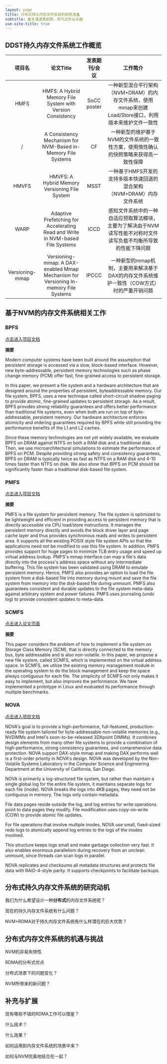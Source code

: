 ```yaml
---
layout: page
title: 分布式持久内存文件系统的研究准备
subtitle: 雄关漫道真如铁，而今迈步从头越
use-site-title: true
---
```


## DDST持久内存文件系统工作概览

|项目名|论文Title|发表期刊/会议|工作简介|
|:-:|:-:|:-:|:-:|
|HMFS|HMFS: A Hybrid Memory File System with Version Consistency|SoCC poster|一种新型混合平行架构（NVM+DRAM）的内存文件系统，使用mmap来创建Load/Store接口，利用版本来维护文件一致性|
|/|A Consistency Mechanism for NVM-Based in-Memory File Systems|CF|一种新型的维护基于NVM的文件系统的一致性方案，使用惰性确认的快照策略来获得高一致性保障|
|HMVFS|HMVFS: A Hybrid Memory Versioning File System|MSST|一种基于HMFS开发的支持多版本快速回退的混合架构（NVM+DRAM）内存文件系统|
|WARP|Adaptive Prefetching for Accelerating Read and Write in NVM-based File Systems|ICCD|感知文件系统中的一种自适应预取算法模块，主要为了解决由于NVM读写性能不对称时文件读写负载不均衡所导致的性能下降问题|
|Versioning-mmap|Versioning-mmap: A DAX-enabled Mmap Mechanism for Versioning In-memory File Systems|IPCCC|一种新型的mmap机制，主要用来解决基于DAX的内存文件系统维护一致性（COW方式）时的严重开销问题|


## 基于NVM的内存文件系统相关工作

### BPFS

[点击进入项目文档](https://github.com/xpsair/bpfs)

**摘要**

Modern computer systems have been built around the assumption that persistent storage is accessed via a slow, block-based interface. However, new byte-addressable, persistent memory technologies such as phase change memory (PCM) offer fast, fine-grained access to persistent storage.

In this paper, we present a file system and a hardware architecture that are designed around the properties of persistent, byteaddressable memory. Our file system, BPFS, uses a new technique called short-circuit shadow paging to provide atomic, fine-grained updates to persistent storage. As a result, BPFS provides strong reliability guarantees and offers better performance than traditional file systems, even when both are run on top of byte-addressable, persistent memory. Our hardware architecture enforces atomicity and ordering guarantees required by BPFS while still providing the performance benefits of the L1 and L2 caches.

Since these memory technologies are not yet widely available, we evaluate BPFS on DRAM against NTFS on both a RAM disk and a traditional disk. Then, we use microarchitectural simulations to estimate the performance of BPFS on PCM. Despite providing strong safety and consistency guarantees, BPFS on DRAM is typically twice as fast as NTFS on a RAM disk and 4-10 times faster than NTFS on disk. We also show that BPFS on PCM should be significantly faster than a traditional disk-based file system.


### PMFS

[点击进入项目文档](https://github.com/linux-pmfs/pmfs)

**摘要**

PMFS is a file system for persistent memory. The file system is optimized to be lightweight and efficient in providing access to persistent memory that is directly accessible via CPU load/store instructions. It manages the persistent memory directly and avoids the block driver layer and page cache layer and thus provides synchronous reads and writes to persistent area. It supports all the existing POSIX style file system APIs so that the applications need not be modified to use this file system. In addition, PMFS provides support for huge pages to minimize TLB entry usage and speed up virtual address lookup. PMFS's mmap interface can map a file's data directly into the process's address space without any intermediate buffering. This file system has been validated using DRAM to emulate persistent memory. Hence, PMFS also provides an option to load the file system from a disk-based file into memory during mount and save the file system from memory into the disk-based file during unmount. PMFS also guarantees consistent and durable updates to the file system meta-data against arbitrary system and power failures. PMFS uses journaling (undo log) to provide consistent updates to meta-data.


### SCMFS

[点击进入论文页面](https://dl.acm.org/citation.cfm?id=2063436)

**摘要**

This paper considers the problem of how to implement a file system on Storage Class Memory (SCM), that is directly connected to the memory bus, byte addressable and is also non-volatile. In this paper, we propose a new file system, called SCMFS, which is implemented on the virtual address space. In SCMFS, we utilize the existing memory management module in the operating system to do the block management and keep the space always contiguous for each file. The simplicity of SCMFS not only makes it easy to implement, but also improves the performance. We have implemented a prototype in Linux and evaluated its performance through multiple benchmarks.



### NOVA

[点击进入项目文档](https://github.com/NVSL/linux-nova)

NOVA's goal is to provide a high-performance, full-featured, production-ready file system tailored for byte-addressable non-volatile memories (e.g., NVDIMMs and Intel's soon-to-be-released 3DXpoint DIMMs). It combines design elements from many other file systems to provide a combination of high-performance, strong consistency guarantees, and comprehensive data protection. NOVA support DAX-style mmap and making DAX performs well is a first-order priority in NOVA's design. NOVA was developed by the Non-Volatile Systems Laboratory in the Computer Science and Engineering Department at the University of California, San Diego.

NOVA is primarily a log-structured file system, but rather than maintain a single global log for the entire file system, it maintains separate logs for each file (inode). NOVA breaks the logs into 4KB pages, they need not be contiguous in memory. The logs only contain metadata.

File data pages reside outside the log, and log entries for write operations point to data pages they modify. File modification uses copy-on-write (COW) to provide atomic file updates.

For file operations that involve multiple inodes, NOVA use small, fixed-sized redo logs to atomically append log entries to the logs of the inodes involned.

This structure keeps logs small and make garbage collection very fast. It also enables enormous parallelism during recovery from an unclean unmount, since threads can scan logs in parallel.

NOVA replicates and checksums all metadata structures and protects file data with RAID-4-style parity. It supports checkpoints to facilitate backups.


## 分布式持久内存文件系统的研究动机

我们为什么希望设计一种**分布式**的内存文件系统呢？

现在的持久内存文件系统有什么问题？

NVM+RDMA对于持久内存文件系统有什么样潜在的巨大优势？


## 分布式内存文件系统的机遇与挑战

NVM的非易失特性

RDMA的分布式优点

分布式场景下的问题变化？

NVM所带来的新问题？

## 补充与扩展

现有哪些不错的RDMA工作可以借鉴？

什么技术？

什么效果？

如何运用到内存文件系统的场景中来？

如何与NVM完美地结合在一起？



<!-- UY BEGIN -->
<div id="uyan_frame"></div>
<script type="text/javascript" src="http://v2.uyan.cc/code/uyan.js"></script>
<!-- UY END -->
